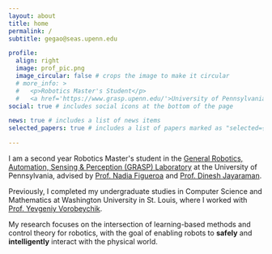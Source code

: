 ```yaml
---
layout: about
title: home
permalink: /
subtitle: gegao@seas.upenn.edu

profile:
  align: right
  image: prof_pic.png
  image_circular: false # crops the image to make it circular
  # more_info: >
  #   <p>Robotics Master's Student</p>
  #   <a href='https://www.grasp.upenn.edu/'>University of Pennsylvania</a>
social: true # includes social icons at the bottom of the page

news: true # includes a list of news items
selected_papers: true # includes a list of papers marked as "selected={true}"

---
```


I am a second year Robotics Master's student in the [General Robotics, Automation, Sensing & Perception (GRASP) Laboratory](https://www.grasp.upenn.edu/) at the University of Pennsylvania, advised by [Prof. Nadia Figueroa](https://nbfigueroa.github.io/) and [Prof. Dinesh Jayaraman](https://www.seas.upenn.edu/~dineshj/). 

Previously, I completed my undergraduate studies in Computer Science and Mathematics at Washington University in St. Louis, where I worked with [Prof. Yevgeniy Vorobeychik](https://vorobeychik.com/).

My research focuses on the intersection of learning-based methods and control theory for robotics, with the goal of enabling robots to <b>safely</b> and <b>intelligently</b> interact with the physical world. 

<!-- You can find my [CV here](/assets/pdf/gdn-act.pdf). -->
